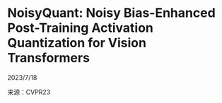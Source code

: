 # NoisyQuant: Noisy Bias-Enhanced Post-Training Activation Quantization for Vision Transformers  

2023/7/18  

来源：CVPR23  